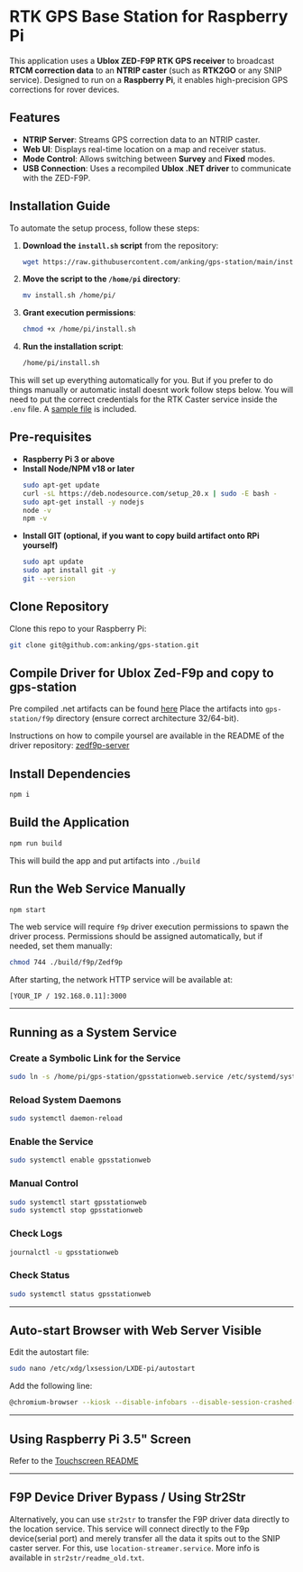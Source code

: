 # RTK GPS Base Station for Raspberry Pi

This application uses a **Ublox ZED-F9P RTK GPS receiver** to broadcast **RTCM correction data** to an **NTRIP caster** (such as **RTK2GO** or any SNIP service). Designed to run on a **Raspberry Pi**, it enables high-precision GPS corrections for rover devices.

## Features
- **NTRIP Server**: Streams GPS correction data to an NTRIP caster.
- **Web UI**: Displays real-time location on a map and receiver status.
- **Mode Control**: Allows switching between **Survey** and **Fixed** modes.
- **USB Connection**: Uses a recompiled **Ublox .NET driver** to communicate with the ZED-F9P.

## Installation Guide

To automate the setup process, follow these steps:

1. **Download the `install.sh` script** from the repository:
   ```sh
   wget https://raw.githubusercontent.com/anking/gps-station/main/install.sh -O install.sh
   ```
2. **Move the script to the `/home/pi` directory**:
   ```sh
   mv install.sh /home/pi/
   ```
3. **Grant execution permissions**:
   ```sh
   chmod +x /home/pi/install.sh
   ```
4. **Run the installation script**:
   ```sh
   /home/pi/install.sh
   ```

This will set up everything automatically for you. But if you prefer to do things manually or automatic install doesnt work follow steps below.
You will need to put the correct credentials for the RTK Caster service inside the `.env` file. A [sample file](./.env.example) is included.

## Pre-requisites

- **Raspberry Pi 3 or above**
- **Install Node/NPM v18 or later**
  ```sh
  sudo apt-get update
  curl -sL https://deb.nodesource.com/setup_20.x | sudo -E bash -
  sudo apt-get install -y nodejs
  node -v
  npm -v
  ```
- **Install GIT (optional, if you want to copy build artifact onto RPi yourself)**
  ```sh
  sudo apt update
  sudo apt install git -y
  git --version
  ```

## Clone Repository

Clone this repo to your Raspberry Pi:
```sh
git clone git@github.com:anking/gps-station.git
```

## Compile Driver for Ublox Zed-F9p and copy to gps-station

Pre compiled .net artifacts can be found [here](https://github.com/anking/zedf9p-server/releases/latest/)
Place the artifacts into `gps-station/f9p` directory (ensure correct architecture 32/64-bit).

Instructions on how to compile yoursel are available in the README of the driver repository:
[zedf9p-server](https://github.com/anking/zedf9p-server)

## Install Dependencies
```sh
npm i
```

## Build the Application
```sh
npm run build
```
This will build the app and put artifacts into `./build`

## Run the Web Service Manually
```sh
npm start
```

The web service will require `f9p` driver execution permissions to spawn the driver process. Permissions should be assigned automatically, but if needed, set them manually:
```sh
chmod 744 ./build/f9p/Zedf9p
```

After starting, the network HTTP service will be available at:
```
[YOUR_IP / 192.168.0.11]:3000
```

---

## Running as a System Service

### Create a Symbolic Link for the Service
```sh
sudo ln -s /home/pi/gps-station/gpsstationweb.service /etc/systemd/system/gpsstationweb.service
```

### Reload System Daemons
```sh
sudo systemctl daemon-reload
```

### Enable the Service
```sh
sudo systemctl enable gpsstationweb
```

### Manual Control
```sh
sudo systemctl start gpsstationweb
sudo systemctl stop gpsstationweb
```

### Check Logs
```sh
journalctl -u gpsstationweb
```

### Check Status
```sh
sudo systemctl status gpsstationweb
```

---

## Auto-start Browser with Web Server Visible

Edit the autostart file:
```sh
sudo nano /etc/xdg/lxsession/LXDE-pi/autostart
```

Add the following line:
```sh
@chromium-browser --kiosk --disable-infobars --disable-session-crashed-bubble --noerrdialogs http://localhost:3000
```

---

## Using Raspberry Pi 3.5" Screen
Refer to the [Touchscreen README](./touchscreen/readme.md)

---

## F9P Device Driver Bypass / Using Str2Str
Alternatively, you can use `str2str` to transfer the F9P driver data directly to the location service.
This service will connect directly to the F9p device(serial port) and merely transfer all the data it spits out to the SNIP caster server.
For this, use `location-streamer.service`. More info is available in `str2str/readme_old.txt`.
